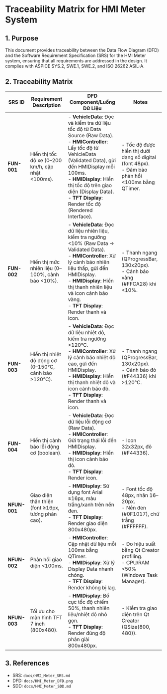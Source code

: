 # Traceability Matrix for HMI Meter System

## 1. Purpose
This document provides traceability between the Data Flow Diagram (DFD) and the Software Requirement Specification (SRS) for the HMI Meter system, ensuring that all requirements are addressed in the design. It complies with ASPICE SYS.2, SWE.1, SWE.2, and ISO 26262 ASIL-A.

## 2. Traceability Matrix

| SRS ID | Requirement Description | DFD Component/Luồng Dữ Liệu | Notes |
|--------|-------------------------|-----------------------------|-------|
| **FUN-001** | Hiển thị tốc độ xe (0–200 km/h, cập nhật <100ms). | - **VehicleData**: Đọc và kiểm tra dữ liệu tốc độ từ Data Source (Raw Data).<br>- **HMIController**: Lấy tốc độ từ VehicleData (Validated Data), gửi đến HMIDisplay mỗi 100ms.<br>- **HMIDisplay**: Hiển thị tốc độ trên giao diện (Display Data).<br>- **TFT Display**: Render tốc độ (Rendered Interface). | - Tốc độ được hiển thị dưới dạng số digital (font 48px).<br>- Đảm bảo phản hồi <100ms bằng QTimer. |
| **FUN-002** | Hiển thị mức nhiên liệu (0–100%, cảnh báo <10%). | - **VehicleData**: Đọc dữ liệu nhiên liệu, kiểm tra ngưỡng <10% (Raw Data → Validated Data).<br>- **HMIController**: Xử lý cảnh báo nhiên liệu thấp, gửi đến HMIDisplay.<br>- **HMIDisplay**: Hiển thị thanh nhiên liệu và icon cảnh báo vàng.<br>- **TFT Display**: Render thanh và icon. | - Thanh ngang (QProgressBar, 130x20px).<br>- Cảnh báo vàng (#FFCA28) khi <10%. |
| **FUN-003** | Hiển thị nhiệt độ động cơ (0–150°C, cảnh báo >120°C). | - **VehicleData**: Đọc dữ liệu nhiệt độ, kiểm tra ngưỡng >120°C.<br>- **HMIController**: Xử lý cảnh báo nhiệt độ cao, gửi đến HMIDisplay.<br>- **HMIDisplay**: Hiển thị thanh nhiệt độ và icon cảnh báo đỏ.<br>- **TFT Display**: Render thanh và icon. | - Thanh ngang (QProgressBar, 130x20px).<br>- Cảnh báo đỏ (#F44336) khi >120°C. |
| **FUN-004** | Hiển thị cảnh báo lỗi động cơ (boolean). | - **VehicleData**: Đọc dữ liệu lỗi động cơ (Raw Data).<br>- **HMIController**: Gửi trạng thái lỗi đến HMIDisplay.<br>- **HMIDisplay**: Hiển thị icon cảnh báo đỏ.<br>- **TFT Display**: Render icon. | - Icon 32x32px, đỏ (#F44336). |
| **NFUN-001** | Giao diện thân thiện (font ≥16px, tương phản cao). | - **HMIDisplay**: Sử dụng font Arial ≥16px, màu trắng/xanh trên nền đen.<br>- **TFT Display**: Render giao diện 800x480px. | - Font tốc độ 48px, nhãn 16–20px.<br>- Nền đen (#0F1017), chữ trắng (#FFFFFF). |
| **NFUN-002** | Phản hồi giao diện <100ms. | - **HMIController**: Cập nhật dữ liệu mỗi 100ms bằng QTimer.<br>- **HMIDisplay**: Xử lý Display Data nhanh chóng.<br>- **TFT Display**: Render không bị lag. | - Đo hiệu suất bằng Qt Creator profiling.<br>- CPU/RAM <50% (Windows Task Manager). |
| **NFUN-003** | Tối ưu cho màn hình TFT 7 inch (800x480). | - **HMIDisplay**: Bố cục tốc độ chiếm 50%, thanh nhiên liệu/nhiệt độ nhỏ gọn.<br>- **TFT Display**: Render đúng độ phân giải 800x480px. | - Kiểm tra giao diện trên Qt Creator (QSize(800, 480)). |

## 3. References
- SRS: `docs/HMI_Meter_SRS.md`
- DFD: `docs/HMI_Meter_DFD.png`
- SDD: `docs/HMI_Meter_SDD.md`